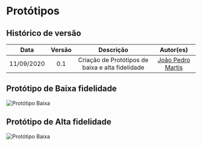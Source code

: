# Protótipos

## Histórico de versão
| Data | Versão | Descrição | Autor(es) |
| :--: | :----: | :-------: | :-------: |
|11/09/2020| 0.1 | Criação de Protótipos de baixa e alta fidelidade| [João Pedro Martis](hhttps://github.com/jpmartins201)|

## Protótipo de Baixa fidelidade

![Protótipo Baixa](./../img/prototipos/prototipo_baixafidelidade_v1.jpg)

## Protótipo de Alta fidelidade

![Protótipo Baixa](./../img/prototipos/prototipo_altafidelidade_v1.jpeg)